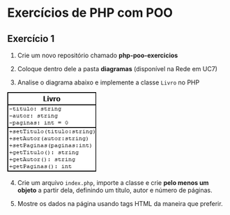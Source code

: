 # Exercícios de PHP com POO

## Exercício 1

1. Crie um novo repositório chamado **php-poo-exercicios**

2. Coloque dentro dele a pasta **diagramas** (disponível na Rede em UC7)

3. Analise o diagrama abaixo e implemente a classe `Livro` no PHP

![Diagrama 1](/diagramas/01.png)

4. Crie um arquivo `index.php`, importe a classe e crie **pelo menos um objeto** a partir dela, definindo um título, autor e número de páginas.

5. Mostre os dados na página usando tags HTML da maneira que preferir.